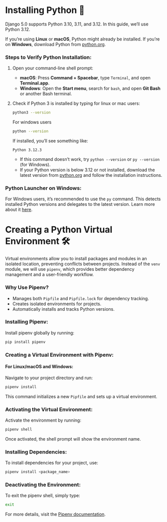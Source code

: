 # Installing Python 🐠

Django 5.0 supports Python 3.10, 3.11, and 3.12. In this guide, we’ll use Python 3.12.

If you’re using **Linux** or **macOS**, Python might already be installed. If you’re on **Windows**, download Python from [python.org](https://www.python.org/downloads/).

### Steps to Verify Python Installation:

1. Open your command-line shell prompt:
   - **macOS**: Press **Command + Spacebar**, type `Terminal`, and open **Terminal.app**.
   - **Windows**: Open the **Start menu**, search for `bash`, and open **Git Bash** or another Bash terminal.

2. Check if Python 3 is installed by typing for linux or mac users:
   ```bash
   python3 --version
   ```
   For windows users
    ```bash
   python --version
   ```
   If installed, you’ll see something like:
   ```
   Python 3.12.3
   ```

   - If this command doesn’t work, try `python --version` or `py --version` (for Windows).
   - If your Python version is below 3.12 or not installed, download the latest version from [python.org](https://www.python.org/downloads/) and follow the installation instructions.

### Python Launcher on Windows:
For Windows users, it’s recommended to use the `py` command. This detects installed Python versions and delegates to the latest version. Learn more about it [here](https://docs.python.org/3/using/windows.html#launcher).


# Creating a Python Virtual Environment 🛠️

Virtual environments allow you to install packages and modules in an isolated location, preventing conflicts between projects. Instead of the `venv` module, we will use `pipenv`, which provides better dependency management and a user-friendly workflow.

### Why Use Pipenv?

- Manages both `Pipfile` and `Pipfile.lock` for dependency tracking.
- Creates isolated environments for projects.
- Automatically installs and tracks Python versions.

### Installing Pipenv:
Install pipenv globally by running:

```bash
pip install pipenv
```

### Creating a Virtual Environment with Pipenv:
#### For Linux/macOS and Windows:

Navigate to your project directory and run:

```bash
pipenv install
```

This command initializes a new `Pipfile` and sets up a virtual environment.

### Activating the Virtual Environment:

Activate the environment by running:

```bash
pipenv shell
```

Once activated, the shell prompt will show the environment name.

### Installing Dependencies:
To install dependencies for your project, use:

```bash
pipenv install <package_name>
```

### Deactivating the Environment:

To exit the pipenv shell, simply type:

```bash
exit
```

For more details, visit the [Pipenv documentation](https://pipenv.pypa.io/en/latest/).


